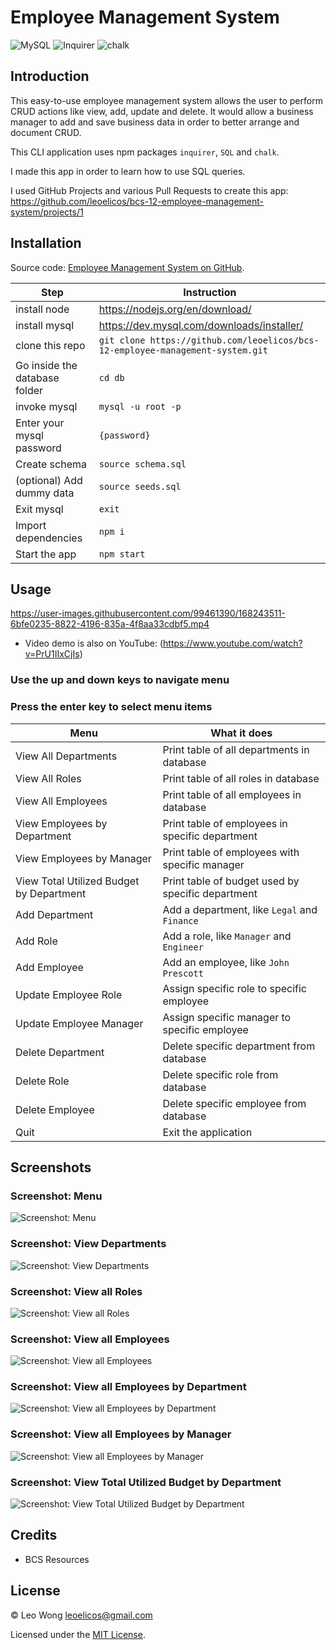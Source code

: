 # Employee Management System

![MySQL](https://img.shields.io/badge/2.3.3-%2300f.svg?label=MYSQL2&style=for-the-badge&logo=mysql&logoColor=white) ![Inquirer](https://img.shields.io/badge/8.2.4-0?label=Inquirer&style=for-the-badge&labelColor=white&color=black) ![chalk](https://img.shields.io/badge/4.1.2-0?label=chalk&style=for-the-badge&labelColor=white&color=black)

## Introduction

This easy-to-use employee management system allows the user to perform CRUD actions like view, add, update and delete. It would allow a business manager to add and save business data in order to better arrange and document CRUD.

This CLI application uses npm packages `inquirer`, `SQL` and `chalk`.

I made this app in order to learn how to use SQL queries.

I used GitHub Projects and various Pull Requests to create this app: https://github.com/leoelicos/bcs-12-employee-management-system/projects/1

## Installation

Source code: [Employee Management System on GitHub](https://github.com/leoelicos/bcs-12-employee-management-system).

| Step                          | Instruction                                                                    |
| ----------------------------- | ------------------------------------------------------------------------------ |
| install node                  | https://nodejs.org/en/download/                                                |
| install mysql                 | https://dev.mysql.com/downloads/installer/                                     |
| clone this repo               | `git clone https://github.com/leoelicos/bcs-12-employee-management-system.git` |
| Go inside the database folder | `cd db`                                                                        |
| invoke mysql                  | `mysql -u root -p`                                                             |
| Enter your mysql password     | `{password}`                                                                   |
| Create schema                 | `source schema.sql`                                                            |
| (optional) Add dummy data     | `source seeds.sql`                                                             |
| Exit mysql                    | `exit`                                                                         |
| Import dependencies           | `npm i`                                                                        |
| Start the app                 | `npm start`                                                                    |

## Usage

https://user-images.githubusercontent.com/99461390/168243511-6bfe0235-8822-4196-835a-4f8aa33cdbf5.mp4

-  Video demo is also on YouTube: (https://www.youtube.com/watch?v=PrU1IIxCjIs)

### Use the up and down keys to navigate menu

### Press the enter key to select menu items

| Menu                                     | What it does                                      |
| ---------------------------------------- | ------------------------------------------------- |
| View All Departments                     | Print table of all departments in database        |
| View All Roles                           | Print table of all roles in database              |
| View All Employees                       | Print table of all employees in database          |
| View Employees by Department             | Print table of employees in specific department   |
| View Employees by Manager                | Print table of employees with specific manager    |
| View Total Utilized Budget by Department | Print table of budget used by specific department |
| Add Department                           | Add a department, like `Legal` and `Finance`      |
| Add Role                                 | Add a role, like `Manager` and `Engineer`         |
| Add Employee                             | Add an employee, like `John Prescott`             |
| Update Employee Role                     | Assign specific role to specific employee         |
| Update Employee Manager                  | Assign specific manager to specific employee      |
| Delete Department                        | Delete specific department from database          |
| Delete Role                              | Delete specific role from database                |
| Delete Employee                          | Delete specific employee from database            |
| Quit                                     | Exit the application                              |

## Screenshots

### Screenshot: Menu

![Screenshot: Menu](https://user-images.githubusercontent.com/99461390/168408340-d34d4fb2-531b-42b7-b1a3-235b20863510.jpg)

### Screenshot: View Departments

![Screenshot: View Departments](https://user-images.githubusercontent.com/99461390/168408341-0962bbd5-11c0-4cc2-a5b9-8247c1a13515.jpg)

### Screenshot: View all Roles

![Screenshot: View all Roles](https://user-images.githubusercontent.com/99461390/168408342-a9ebed49-fe90-49d8-8e1f-66686744b280.jpg)

### Screenshot: View all Employees

![Screenshot: View all Employees](https://user-images.githubusercontent.com/99461390/168408344-2399db85-399c-4a36-87d1-de0b276334c2.jpg)

### Screenshot: View all Employees by Department

![Screenshot: View all Employees by Department](https://user-images.githubusercontent.com/99461390/168408345-a3845ffe-a0aa-436e-9f26-5e630fa0e8ee.jpg)

### Screenshot: View all Employees by Manager

![Screenshot: View all Employees by Manager](https://user-images.githubusercontent.com/99461390/168408347-15ee2c1e-3d0d-4ee7-88ae-2f6e02d852db.jpg)

### Screenshot: View Total Utilized Budget by Department

![Screenshot: View Total Utilized Budget by Department](https://user-images.githubusercontent.com/99461390/168408349-bb7c36a2-a579-49f6-8288-4097fdf6eeaf.jpg)

## Credits

-  BCS Resources

## License

&copy; Leo Wong <leoelicos@gmail.com>

Licensed under the [MIT License](./LICENSE).

